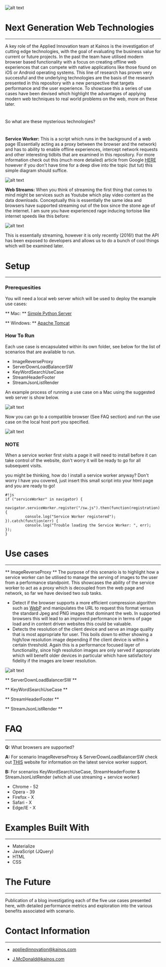 ![alt text](https://cdn3.kainos.com/wp-content/themes/kainos.com/images/Kainos-Logo.png?dd6334 "Kainos Logo")

# Next Generation Web Technologies #

---

A key role of the Applied Innovation team at Kainos is the investigation of cutting edge technologies, with the goal of evaluating the business value for current or future projects. In the past the team have utilised modern browser based functionality with a focus on creating offline web experiences that can compete with native applications like those found on iOS or Android operating systems. This line of research has proven very successful and the underlying technologies are the basis of the research presented in this repository with a new perspective that targets performance and the user experience. To showcase this a series of use cases have been devised which highlight the advantages of applying modern web techniques to real world problems on the web, more on these later.

# #

So what are these mysterious technologies? 

# #

**Service Worker:** This is a script which runs in the background of a web page (Essentially acting as a proxy between the browser and the network) and has to ability to enable offline experiences, intercept network requests and other interesting tidbits that are examined in this repository. For more information check out this (much more detailed) article from Google [HERE](https://developers.google.com/web/fundamentals/getting-started/primers/service-workers) however if you don't have time for a deep dive into the topic (tut tut) this simple diagram should suffice.

![alt text](sw.gif)

**Web Streams:** When you think of streaming the first thing that comes to mind might be services such as Youtube which play video content as the data downloads. Conceptually this is essentially the same idea and browsers have supported streaming out of the box since the stone age of the internet. I am sure you have experienced rage inducing tortoise like internet speeds like this before:


![alt text](tortoise.gif)


This is essentially streaming, however it is only recently (2016!) that the API has been exposed to developers and allows us to do a bunch of cool things which will be examined later.


# Setup #

---

### Prerequesities ###

You will need a local web server which will be used to deploy the example use cases:

** Mac: ** [Simple Python Server](http://www.andyjamesdavies.com/blog/javascript/simple-http-server-on-mac-os-x-in-seconds)

** Windows: ** [Apache Tomcat](http://tomcat.apache.org)


### How To Run ###
Each use case is encapsulated within its own folder, see below for the list of scenarios that are available to run.

* ImageReverseProxy
* ServerDownLoadBalancerSW
* KeyWordSearchUseCase
* StreamHeaderFooter
* StreamJsonListRender

An example process of running a use case on a Mac using the suggested web server is show below.

![alt text](terminal.gif)


Now you can go to a compatible browser (See FAQ section) and run the use case on the local host port you specified.


![alt text](localHost.gif)


### NOTE ###
When a service worker first visits a page it will need to install before it can take control of the website, don't worry it will be ready to go for all subsequent visits.

you might be thinking, how do I install a service worker anyway? Don't worry I have you covered, just insert this small script into your html page and you are ready to go!


```
#!js
if ("serviceWorker" in navigator) {  
         navigator.serviceWorker.register("/sw.js").then(function(registration) {
         console.log("Service Worker registered");
}).catch(function(err) {
         console.log("Trouble loading the Service Worker: ", err);
});
}
```


# Use cases #
---

** ImageReverseProxy **
The purpose of this scenario is to highlight how a service worker can be utilised to manage the serving of images to the user from a performance standpoint. This showcases the ability of the service worker to act as a proxy which is decoupled from the web page and network, so far we have devised two sub tasks.

* Detect if the browser supports a more efficient compression algorithm such as [WebP](https://developers.google.com/speed/webp/docs/compression) and manipulates the URL to request this format versus the standard Jpeg and PNG images that dominant the web. In supported browsers this will lead to an improved performance in terms of page load and in content driven websites this could be valuable. 
* Detects the resolution of the client device and serve an image quality that is most appropriate for user. This boils down to either showing a high/low resolution image depending if the client device is within a certain threshold. Again this is a performance focused layer of functionality, since high resolution images are only served if appropriate which will benefit older devices in particular which have satisfactory fidelity if the images are lower resolution.

![alt text](reverseProxy.gif)

** ServerDownLoadBalancerSW **

** KeyWordSearchUseCase **

** StreamHeaderFooter **

** StreamJsonListRender **

# FAQ #
---
**Q:** What browsers are supported?

**A:** For scenario ImageReverseProxy & ServerDownLoadBalancerSW check out [THIS](http://caniuse.com/#search=service%20worker) website for information on the latest service worker support.

**B:** For scenarios KeyWordSearchUseCase, StreamHeaderFooter & StreamJsonListRender (which all use streaming + service worker)

* Chrome - 52
* Opera - 39
* Firefox - X
* Safari - X
* Edge/IE - X

# Examples Built With #
---
* Materialize 
* JavaScript (JQuery)
* HTML
* CSS

# The Future #
---
Publication of a blog investigating each of the five use cases presented here, with detailed performance metrics and exploration into the various benefits associated with scenario.

# Contact Information #
---
* appliedinnovation@kainos.com

* J.McDonald@kainos.com